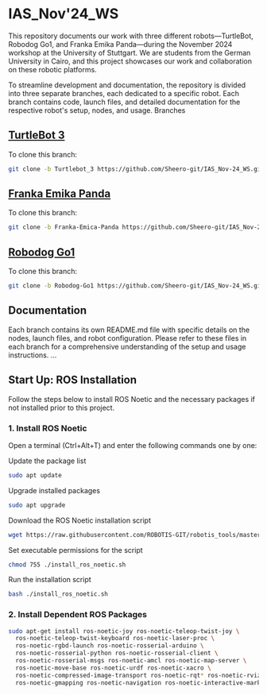 # IAS_Nov'24_WS

This repository documents our work with three different robots—TurtleBot, Robodog Go1, and Franka Emika Panda—during the November 2024 workshop at the University of Stuttgart. We are students from the German University in Cairo, and this project showcases our work and collaboration on these robotic platforms.

To streamline development and documentation, the repository is divided into three separate branches, each dedicated to a specific robot. Each branch contains code, launch files, and detailed documentation for the respective robot's setup, nodes, and usage.
Branches

## [TurtleBot 3](https://github.com/Sheero-git/IAS_Nov-24_WS/tree/Turtlebot_3)

To clone this branch:  
```bash
git clone -b Turtlebot_3 https://github.com/Sheero-git/IAS_Nov-24_WS.git
```

## [Franka Emika Panda](https://github.com/Sheero-git/IAS_Nov-24_WS/tree/Franka-Emica-Panda)

To clone this branch:  
```bash
git clone -b Franka-Emica-Panda https://github.com/Sheero-git/IAS_Nov-24_WS.git
```

## [Robodog Go1](https://github.com/Sheero-git/IAS_Nov-24_WS/tree/Robodog-Go1)

To clone this branch:   
```bash
git clone -b Robodog-Go1 https://github.com/Sheero-git/IAS_Nov-24_WS.git
```

## Documentation

Each branch contains its own README.md file with specific details on the nodes, launch files, and robot configuration. Please refer to these files in each branch for a comprehensive understanding of the setup and usage instructions.
...

## Start Up: ROS Installation

Follow the steps below to install ROS Noetic and the necessary packages if not installed prior to this project.

### 1. Install ROS Noetic

Open a terminal (Ctrl+Alt+T) and enter the following commands one by one:

Update the package list
```bash
sudo apt update
```

Upgrade installed packages
```bash
sudo apt upgrade
```

Download the ROS Noetic installation script
```bash
wget https://raw.githubusercontent.com/ROBOTIS-GIT/robotis_tools/master/install_ros_noetic.sh
```

Set executable permissions for the script
```bash
chmod 755 ./install_ros_noetic.sh
```

Run the installation script
```bash
bash ./install_ros_noetic.sh
```

### 2. Install Dependent ROS Packages

```bash
sudo apt-get install ros-noetic-joy ros-noetic-teleop-twist-joy \
  ros-noetic-teleop-twist-keyboard ros-noetic-laser-proc \
  ros-noetic-rgbd-launch ros-noetic-rosserial-arduino \
  ros-noetic-rosserial-python ros-noetic-rosserial-client \
  ros-noetic-rosserial-msgs ros-noetic-amcl ros-noetic-map-server \
  ros-noetic-move-base ros-noetic-urdf ros-noetic-xacro \
  ros-noetic-compressed-image-transport ros-noetic-rqt* ros-noetic-rviz \
  ros-noetic-gmapping ros-noetic-navigation ros-noetic-interactive-markers
```
